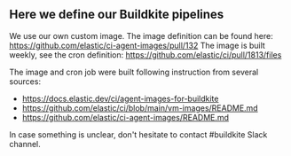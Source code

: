 ## Here we define our Buildkite pipelines

We use our own custom image. The image definition can be found here: https://github.com/elastic/ci-agent-images/pull/132
The image is built weekly, see the cron definition: https://github.com/elastic/ci/pull/1813/files

The image and cron job were built following instruction from several sources:

- https://docs.elastic.dev/ci/agent-images-for-buildkite
- https://github.com/elastic/ci/blob/main/vm-images/README.md
- https://github.com/elastic/ci-agent-images/README.md

In case something is unclear, don't hesitate to contact #buildkite Slack channel.

